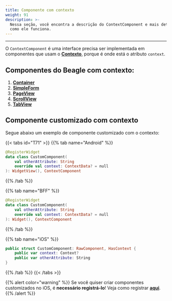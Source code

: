 ```yaml
---
title: Componente com contexto
weight: 91
description: >-
  Nessa seção, você encontra a descrição do ContextComponent e mais detalhes de
  como ele funciona.
---
```


---

O `ContextComponent` é uma interface precisa ser implementada em componentes que usam o [**Contexto**](/pt/docs/api/context#o-que-é), porque é onde está o atributo `context`.

## Componentes do Beagle com contexto:

1. [**Container**](/pt/docs/api/components/layout/container)
2. [**SimpleForm**](/pt/docs/api/components/forms/simple-form)
3. [**PageView**](/pt/docs/api/components/layout/pageview)
4. [**ScrollView**](/pt/docs/api/components/layout/scrollview)
5. [**TabView**](/pt/docs/api/components/ui/tabview)

## Componente customizado com contexto

Segue abaixo um exemplo de componente customizado com o contexto:

{{< tabs id="T71" >}}
{{% tab name="Android" %}}
```kotlin
@RegisterWidget
data class CustomComponent(
    val otherAttribute: String
    override val context: ContextData? = null
): WidgetView(), ContextComponent
```
{{% /tab %}}

{{% tab name="BFF" %}}
```kotlin
@RegisterWidget
data class CustomComponent(
    val otherAttribute: String
    override val context: ContextData? = null
): Widget(), ContextComponent
```
{{% /tab %}}

{{% tab name="iOS" %}}
```swift
public struct CustomComponent: RawComponent, HasContext {
    public var context: Context?
    public var otherAttribute: String
}
```
{{% /tab %}}
{{< /tabs >}}

{{% alert color="warning" %}}
Se você quiser criar componentes customizados no iOS, é **necessário registrá-lo**! Veja como registrar [**aqui**](/pt/docs/recursos/customização/beagle-para-ios/widgets-customizados#passo-2-registrar-o-widget).
{{% /alert %}}
